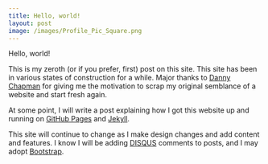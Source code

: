 ```yaml
---
title: Hello, world!
layout: post
image: /images/Profile_Pic_Square.png
---
```


Hello, world!

This is my zeroth (or if you prefer, first) post on this site. This site has been in various states of construction for a while. Major thanks to [Danny Chapman][] for giving me the motivation to scrap my original semblance of a website and start fresh again.

At some point, I will write a post explaining how I got this website up and running on [GitHub Pages][] and [Jekyll][].

This site will continue to change as I make design changes and add content and features. I know I will be adding [DISQUS][] comments to posts, and I may adopt [Bootstrap][].


[Danny Chapman]: http://dannychapman.com/
[GitHub Pages]: https://pages.github.com/
[Jekyll]: http://jekyllrb.com/
[DISQUS]: https://disqus.com/websites/
[Bootstrap]: http://getbootstrap.com/
